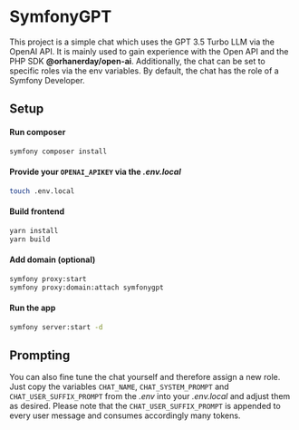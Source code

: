 # SymfonyGPT

This project is a simple chat which uses the GPT 3.5 Turbo LLM via the OpenAI API. It is mainly used to gain experience with the Open API and the PHP SDK __@orhanerday/open-ai__. Additionally, the chat can be set to specific roles via the env variables. By default, the chat has the role of a Symfony Developer.

## Setup

#### Run composer
```sh
symfony composer install
```

#### Provide your `OPENAI_APIKEY` via the *.env.local*
```sh
touch .env.local
```

#### Build frontend
```sh
yarn install
yarn build
```

#### Add domain (optional)
```sh
symfony proxy:start
symfony proxy:domain:attach symfonygpt
```

#### Run the app
```sh
symfony server:start -d
```

## Prompting

You can also fine tune the chat yourself and therefore assign a new role. Just copy the variables `CHAT_NAME`,  `CHAT_SYSTEM_PROMPT` and  `CHAT_USER_SUFFIX_PROMPT` from the *.env* into your *.env.local* and adjust them as desired. Please note that the  `CHAT_USER_SUFFIX_PROMPT` is appended to every user message and consumes accordingly many tokens.

